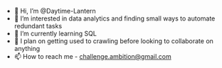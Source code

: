 - 👋 Hi, I’m @Daytime-Lantern
- 👀 I’m interested in data analytics and finding small ways to automate redundant tasks
- 🌱 I’m currently learning SQL
- 💞️ I plan on getting used to crawling before looking to collaborate on anything
- 📫 How to reach me - challenge.ambition@gmail.com

<!---
Daytime-Lantern/Daytime-Lantern is a ✨ special ✨ repository because its `README.md` (this file) appears on your GitHub profile.
You can click the Preview link to take a look at your changes.
--->
